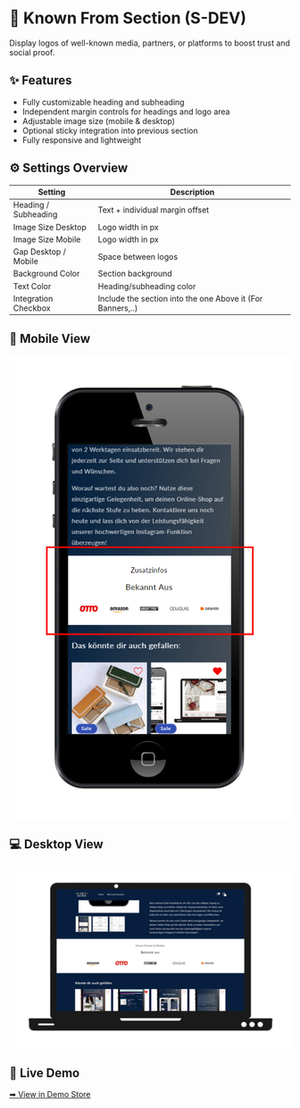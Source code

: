# 📰 Known From Section (S-DEV)

Display logos of well-known media, partners, or platforms to boost trust and social proof.

## ✨ Features

- Fully customizable heading and subheading
- Independent margin controls for headings and logo area
- Adjustable image size (mobile & desktop)
- Optional sticky integration into previous section
- Fully responsive and lightweight

## ⚙️ Settings Overview

| Setting               | Description                                         		|
|------------------------|--------------------------------------------------------------|
| Heading / Subheading   | Text + individual margin offset                    		|
| Image Size Desktop     | Logo width in px                                  		|
| Image Size Mobile      | Logo width in px                                  		|
| Gap Desktop / Mobile   | Space between logos                               		|
| Background Color       | Section background                               		|
| Text Color             | Heading/subheading color                         		|
| Integration Checkbox   | Include the section into the one Above it (For Banners,..) 	|

## 📱 Mobile View

![Mobile Screenshot](KnownFrom_mobile.jpg)

## 💻 Desktop View

![Desktop Screenshot](KnownFrom_desktop.jpg)

## 🔗 Live Demo

[➡ View in Demo Store](https://testshopstefanegger.myshopify.com/products/known-from)
